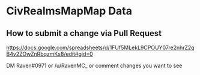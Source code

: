 CivRealmsMapMap Data
==========

## How to submit a change via Pull Request

https://docs.google.com/spreadsheets/d/1FUf5MLekL9CPOUY07re2nhrZ2qB4v2ZOwZnRbqzmKs8/edit#gid=0

DM Raven#0971 or /u/RavenMC_ or comment changes you want to see
